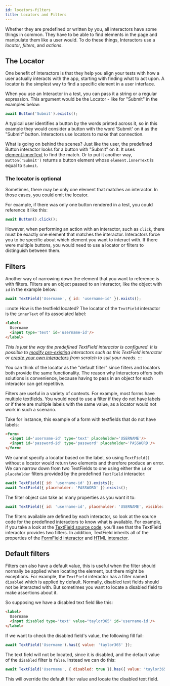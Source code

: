 ```yaml
---
id: locators-filters
title: Locators and Filters
---
```


Whether they are predefined or written by you, all interactors have some things in common. They have to be able to find elements in the page and manipulate them like a user would. To do these things, Interactors use a _locator_, _filters_, and _actions_.

## The Locator

One benefit of Interactors is that they help you align your tests with how a user actually interacts with the app, starting with finding what to act upon. A locator is the simplest way to find a specific element in a user interface.

When you use an Interactor in a test, you can pass it a string or a regular expression. This argument would be the Locator - like for "Submit" in the examples below:

```js
await Button('Submit').exists();
```

A typical user identifies a button by the words printed across it, so in this example they would consider a button with the word 'Submit' on it as the "Submit" button. Interactors use locators to make that connection.

What is going on behind the scenes? Just like the user, the predefined Button interactor looks for a button with "Submit" on it. It uses [element.innerText](https://github.com/thefrontside/interactors/blob/main/packages/html/src/button.ts#L11) to find the match. Or to put it another way, `Button('Submit')` returns a button element whose `element.innerText` is equal to `Submit`.

### The locator is optional

Sometimes, there may be only one element that matches an interactor. In those cases, you could omit the locator.

For example, if there was only one button rendered in a test, you could reference it like this:

```js
await Button().click();
```

However, when performing an action with an interactor, such as `click`, there must be exactly one element that matches the interactor. Interactors force you to be specific about which element you want to interact with. If there were multiple buttons, you would need to use a locator or filters to distinguish between them.

## Filters

Another way of narrowing down the element that you want to reference is with filters. Filters are an object passed to an interactor, like the object with `id` in the example below:

```js
await TextField('Username', { id: 'username-id' }).exists();
```

:::note How is the textfield located?
The locator of the `TextField` interactor is the `innerText` of its associated label:

```html
<label>
  Username
  <input type='text' id='username-id'/>
</label>
```

_This is just the way the predefined TextField interactor is configured. It is
possible to [modify pre-existing](http://localhost:3000/interactors/docs/create-first-interactor#extending-an-interactor)
interactors such as this TextField interactor or [create your own interactors](http://localhost:3000/interactors/docs/create-first-interactor#starting-from-scratch)
from scratch to suit your needs._
:::

You can think of the locator as the "default filter" since filters and locators both provide the same functionality. The reason why Interactors offers both solutions is convenience, because having to pass in an object for each interactor can get repetitive.

Filters are useful in a variety of contexts. For example, most forms have multiple textfields. You would need to use a filter if they do not have labels or if there are multiple labels with the same value, as a locator would not work in such a scenario.

Take for instance, this example of a form with textfields that do not have labels:

```html
<form>
  <input id='username-id' type='text' placeholder='USERNAME'/>
  <input id='password-id' type='password' placeholder='PASSWORD'/>
</form>
```

We cannot specify a locator based on the label, so using `TextField()` without a locator would return two elements and therefore produce an error. We can narrow down from two TextFields to one using either the `id` or `placeholder` filters provided by the predefined `TextField` interactor:

```js
await TextField({ id: 'username-id' }).exists();
await TextField({ placeholder: 'PASSWORD' }).exists();
```

The filter object can take as many properties as you want it to:

```js
await TextField({ id: 'username-id', placeholder: 'USERNAME', visible: true }).exists();
```

The filters available are defined by each interactor, so look at the source code for the predefined interactors to know what is available. For example, if you take a look at the [TextField source code](https://github.com/thefrontside/interactors/blob/main/packages/html/src/text-field.ts), you'll see that the TextField interactor provides two filters. In addition, TextField inherits all of the properties of the [FormField interactor](https://github.com/thefrontside/interactors/blob/main/packages/html/src/form-field.ts) and [HTML interactor](https://github.com/thefrontside/interactors/blob/main/packages/html/src/html.ts).

## Default filters

Filters can also have a default value, this is useful when the filter should
normally be applied when locating the element, but there might be exceptions.
For example, the `TextField` interactor has a filter named `disabled` which is
applied by default.  Normally, disabled text fields should not be interacted
with. But sometimes you want to locate a disabled field to make assertions
about it.

So supposing we have a disabled text field like this:

```html
<label>
  Username
  <input disabled type='text' value="taylor365" id='username-id'/>
</label>
```

If we want to check the disabled field's value, the following fill fail:

```js
await TextField('Username').has({ value: 'taylor365' });
```

The text field will not be located, since it is disabled, and the default value
of the `disabled` filter is `false`. Instead we can do this:

```js
await TextField('Username', { disabled: true }).has({ value: 'taylor365' });
```

This will override the default filter value and locate the disabled text field.
